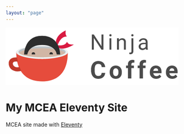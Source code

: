 ```yaml
---
layout: "page"
---
```

![hero image](assets/images/coffee.png)

# My MCEA Eleventy Site

MCEA site   made with [Eleventy](https://www.11ty.io/)
